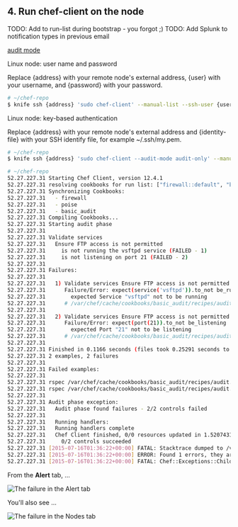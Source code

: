 ## 4. Run chef-client on the node

TODO: Add to run-list during bootstrap - you forgot ;)
TODO: Add Splunk to notification types in previous email

[audit mode](https://docs.chef.io/ctl_chef_client.html#run-in-audit-mode)

Linux node: user name and password

Replace {address} with your remote node's external address, {user} with your username, and {password} with your password.

```bash
# ~/chef-repo
$ knife ssh {address} 'sudo chef-client' --manual-list --ssh-user {user} --ssh-password '{password}' --audit-mode audit-only
```

Linux node: key-based authentication

Replace {address} with your remote node's external address and {identity-file} with your SSH identify file, for example ~/.ssh/my.pem.

```bash
# ~/chef-repo
$ knife ssh {address} 'sudo chef-client --audit-mode audit-only' --manual-list --ssh-user {user} --identity-file {identity-file}
```

```bash
# ~/chef-repo
52.27.227.31 Starting Chef Client, version 12.4.1
52.27.227.31 resolving cookbooks for run list: ["firewall::default", "basic_audit::enable_ftp", "basic_audit::audit"]
52.27.227.31 Synchronizing Cookbooks:
52.27.227.31   - firewall
52.27.227.31   - poise
52.27.227.31   - basic_audit
52.27.227.31 Compiling Cookbooks...
52.27.227.31 Starting audit phase
52.27.227.31
52.27.227.31 Validate services
52.27.227.31   Ensure FTP access is not permitted
52.27.227.31     is not running the vsftpd service (FAILED - 1)
52.27.227.31     is not listening on port 21 (FAILED - 2)
52.27.227.31
52.27.227.31 Failures:
52.27.227.31
52.27.227.31   1) Validate services Ensure FTP access is not permitted is not running the vsftpd service
52.27.227.31      Failure/Error: expect(service('vsftpd')).to_not be_running
52.27.227.31        expected Service "vsftpd" not to be running
52.27.227.31      # /var/chef/cache/cookbooks/basic_audit/recipes/audit.rb:9:in `block (3 levels) in from_file'
52.27.227.31
52.27.227.31   2) Validate services Ensure FTP access is not permitted is not listening on port 21
52.27.227.31      Failure/Error: expect(port(21)).to_not be_listening
52.27.227.31        expected Port "21" not to be listening
52.27.227.31      # /var/chef/cache/cookbooks/basic_audit/recipes/audit.rb:14:in `block (3 levels) in from_file'
52.27.227.31
52.27.227.31 Finished in 0.1166 seconds (files took 0.25291 seconds to load)
52.27.227.31 2 examples, 2 failures
52.27.227.31
52.27.227.31 Failed examples:
52.27.227.31
52.27.227.31 rspec /var/chef/cache/cookbooks/basic_audit/recipes/audit.rb[1:1:1] # Validate services Ensure FTP access is not permitted is not running the vsftpd service
52.27.227.31 rspec /var/chef/cache/cookbooks/basic_audit/recipes/audit.rb[1:1:2] # Validate services Ensure FTP access is not permitted is not listening on port 21
52.27.227.31
52.27.227.31 Audit phase exception:
52.27.227.31   Audit phase found failures - 2/2 controls failed
52.27.227.31
52.27.227.31   Running handlers:
52.27.227.31   Running handlers complete
52.27.227.31   Chef Client finished, 0/0 resources updated in 1.520743151 seconds
52.27.227.31     0/2 controls succeeded
52.27.227.31 [2015-07-16T01:36:22+00:00] FATAL: Stacktrace dumped to /var/chef/cache/chef-stacktrace.out
52.27.227.31 [2015-07-16T01:36:22+00:00] ERROR: Found 1 errors, they are stored in the backtrace
52.27.227.31 [2015-07-16T01:36:22+00:00] FATAL: Chef::Exceptions::ChildConvergeError: Chef run process exited unsuccessfully (exit code 1)
```

From the **Alert** tab, ...

![The failure in the Alert tab](chef-analytics/compliance-alert-failure.png)

You'll also see ...

![The failure in the Nodes tab](chef-analytics/compliance-node-failure.png)
